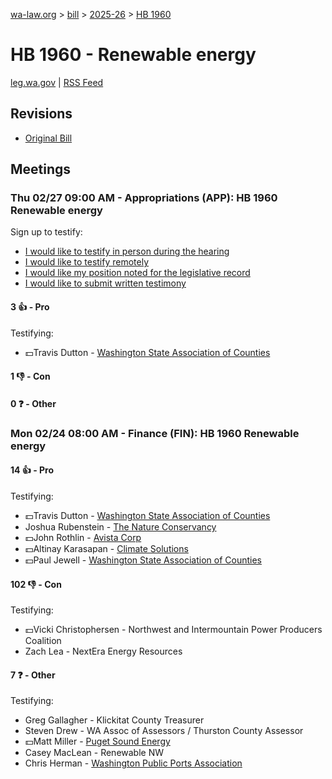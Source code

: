 [wa-law.org](/) > [bill](/bill/) > [2025-26](/bill/2025-26/) > [HB 1960](/bill/2025-26/hb/1960/)

# HB 1960 - Renewable energy
[leg.wa.gov](https://app.leg.wa.gov/billsummary?BillNumber=1960&Year=2025&Initiative=false) | [RSS Feed](./rss.xml)

## Revisions
* [Original Bill](1/)

## Meetings
### Thu 02/27 09:00 AM - Appropriations (APP): HB 1960 Renewable energy
Sign up to testify:
* [I would like to testify in person during the hearing](https://app.leg.wa.gov/csi/Testifier/Add?chamber=House&mId=32909&aId=165248&caId=26247&tId=1)
* [I would like to testify remotely](https://app.leg.wa.gov/csi/Testifier/Add?chamber=House&mId=32909&aId=165248&caId=26247&tId=2)
* [I would like my position noted for the legislative record](https://app.leg.wa.gov/csi/Testifier/Add?chamber=House&mId=32909&aId=165248&caId=26247&tId=3)
* [I would like to submit written testimony](https://app.leg.wa.gov/csi/Testifier/Add?chamber=House&mId=32909&aId=165248&caId=26247&tId=4)

#### 3 👍 - Pro
Testifying:
* 💵Travis Dutton - [Washington State Association of Counties](/org/washington_state_association_of_counties/)

#### 1 👎 - Con

#### 0 ❓ - Other

### Mon 02/24 08:00 AM - Finance (FIN): HB 1960 Renewable energy
#### 14 👍 - Pro
Testifying:
* 💵Travis Dutton - [Washington State Association of Counties](/org/washington_state_association_of_counties/)
* Joshua Rubenstein - [The Nature Conservancy](/org/the_nature_conservancy/)
* 💵John Rothlin - [Avista Corp](/org/avista_corp/)
* 💵Altinay Karasapan - [Climate Solutions](/org/climate_solutions/)
* 💵Paul Jewell - [Washington State Association of Counties](/org/washington_state_association_of_counties/)

#### 102 👎 - Con
Testifying:
* 💵Vicki Christophersen - Northwest and Intermountain Power Producers Coalition
* Zach Lea - NextEra Energy Resources

#### 7 ❓ - Other
Testifying:
* Greg Gallagher - Klickitat County Treasurer
* Steven Drew - WA Assoc of Assessors / Thurston County Assessor
* 💵Matt Miller - [Puget Sound Energy](/org/puget_sound_energy_inc/)
* Casey MacLean - Renewable NW
* Chris Herman - [Washington Public Ports Association](/org/washington_public_ports_association/)
